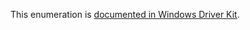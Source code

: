 This enumeration is [documented in Windows Driver Kit](https://learn.microsoft.com/en-us/windows-hardware/drivers/ddi/wdm/ne-wdm-_key_information_class).
